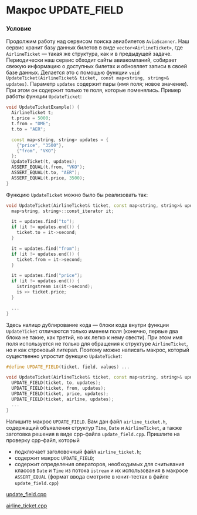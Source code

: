 # Макрос UPDATE_FIELD

### Условие

Продолжим работу над сервисом поиска авиабилетов `AviaScanner`. Наш сервис хранит базу данных билетов в виде `vector<AirlineTicket>`, где `AirlineTicket` — такая же структура, как и в предыдущей задаче. Периодически наш сервис обходит сайты авиакомпаний, собирает свежую информацию о доступных билетах и обновляет записи в своей базе данных. Делается это с помощью функции `void UpdateTicket(AirlineTicket& ticket, const map<string, string>& updates)`. Параметр `updates` содержит пары (имя поля; новое значение). При этом он содержит только те поля, которые поменялись. Пример работы функции `UpdateTicket`:  

```c++
void UpdateTicketExample() {
  AirlineTicket t;
  t.price = 5000;
  t.from = "DME";
  t.to = "AER";

  const map<string, string> updates = {
    {"price", "3500"},
    {"from", "VKO"}
  };
  UpdateTicket(t, updates);
  ASSERT_EQUAL(t.from, "VKO");
  ASSERT_EQUAL(t.to, "AER");
  ASSERT_EQUAL(t.price, 3500);
}
```
Функцию `UpdateTicket` можно было бы реализовать так:

```c++
void UpdateTicket(AirlineTicket& ticket, const map<string, string>& updates) {
  map<string, string>::const_iterator it;

  it = updates.find("to");
  if (it != updates.end()) {
    ticket.to = it->second;
  }

  it = updates.find("from");
  if (it != updates.end()) {
    ticket.from = it->second;
  }

  it = updates.find("price");
  if (it != updates.end()) {
    istringstream is(it->second);
    is >> ticket.price;
  }

  ...
}
```
Здесь налицо дублирование кода — блоки кода внутри функции `UpdateTicket` отличаются только именем поля (конечно, первые два блока не такие, как третий, но их легко к нему свести). При этом имя поля используется не только для обращения к структуре `AirlineTicket`, но и как строковый литерал. Поэтому можно написать макрос, который существенно упростит функцию `UpdateTicket`:

```c++
#define UPDATE_FIELD(ticket, field, values) ...

void UpdateTicket(AirlineTicket& ticket, const map<string, string>& updates) {
  UPDATE_FIELD(ticket, to, updates);
  UPDATE_FIELD(ticket, from, updates);
  UPDATE_FIELD(ticket, price, updates);
  UPDATE_FIELD(ticket, airline, updates);
  ...
}
```
Напишите макрос `UPDATE_FIELD`. Вам дан файл `airline_ticket.h`, содержащий объявления структур `Time`, `Date` и `AirlineTicket`, а также заготовка решения в виде cpp-файла `update_field.cpp`. Пришлите на проверку cpp-файл, который

* подключает заголовочный файл `airline_ticket.h`;
* содержит макрос `UPDATE_FIELD`;
* содержит определения операторов, необходимых для считывания классов `Date` и `Time` из потока `istream` и их использования в макросе `ASSERT_EQUAL` (формат ввода смотрите в юнит-тестах в файле `update_field.cpp`)

[update_field.cpp](source/update_field.cpp)

[airline_ticket.cpp](source/airline_ticket.cpp)